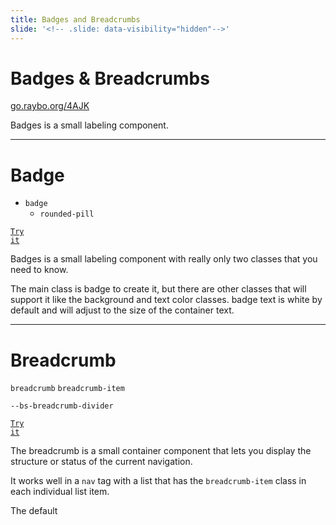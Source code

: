 ```yaml
---
title: Badges and Breadcrumbs
slide: '<!-- .slide: data-visibility="hidden"-->'
---
```


<!-- .slide: data-state="layout-title" class="bg-dark"-->

# Badges &amp; Breadcrumbs

<div class="slide-link"><a href="https://go.raybo.org/4AJK"><i class="fab fa-slideshare"></i> go.raybo.org/4AJK</a></div>

> >

Badges is a small labeling component.

---

<!-- .slide: data-state="layout-code-list" -->

# Badge

- `badge`
  - `rounded-pill`

<a href="https://codepen.io/planetoftheweb/pen/PoWdqgb?editors=1000" target="_blank"><code class="code-royal">Try it</code></a>

> >

Badges is a small labeling component with really only two classes that you need to know.

The main class is badge to create it, but there are other classes that will support it like the background and text color classes. badge text is white by default and will adjust to the size of the container text.

---

# Breadcrumb

`breadcrumb` `breadcrumb-item`

`--bs-breadcrumb-divider`

<a href="https://codepen.io/planetoftheweb/pen/PoWdqgb?editors=1000" target="_blank"><code class="code-royal">Try it</code></a>

> >

The breadcrumb is a small container component that lets you display the structure or status of the current navigation.

It works well in a `nav` tag with a list that has the `breadcrumb-item` class in each individual list item.

The default
